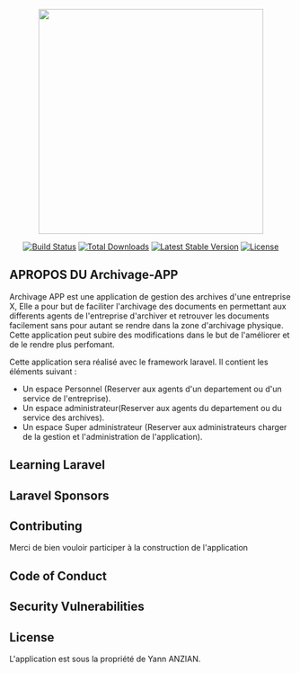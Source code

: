 <p align="center"><a href="https://laravel.com" target="_blank"><img src="https://raw.githubusercontent.com/laravel/art/master/logo-lockup/5%20SVG/2%20CMYK/1%20Full%20Color/laravel-logolockup-cmyk-red.svg" width="400"></a></p>

<p align="center">
<a href="https://travis-ci.org/laravel/framework"><img src="https://travis-ci.org/laravel/framework.svg" alt="Build Status"></a>
<a href="https://packagist.org/packages/laravel/framework"><img src="https://img.shields.io/packagist/dt/laravel/framework" alt="Total Downloads"></a>
<a href="https://packagist.org/packages/laravel/framework"><img src="https://img.shields.io/packagist/v/laravel/framework" alt="Latest Stable Version"></a>
<a href="https://packagist.org/packages/laravel/framework"><img src="https://img.shields.io/packagist/l/laravel/framework" alt="License"></a>
</p>

## APROPOS DU Archivage-APP

Archivage APP est une application de gestion des archives d'une entreprise X,
Elle a pour but de faciliter l'archivage des documents en permettant aux differents agents de l'entreprise d'archiver et retrouver les documents facilement sans pour autant se rendre dans la zone d'archivage physique.
Cette application peut subire des modifications dans le but de l'améliorer et de le rendre plus perfomant.

Cette application sera réalisé avec le framework laravel. Il contient les éléments suivant :

- Un espace Personnel (Reserver aux agents d'un departement ou d'un service de l'entreprise).
- Un espace administrateur(Reserver aux agents du departement ou du service des archives).
- Un espace Super administrateur (Reserver aux administrateurs charger de la gestion et l'administration de l'application).


## Learning Laravel



## Laravel Sponsors


## Contributing

Merci de bien vouloir participer à la construction de l'application

## Code of Conduct



## Security Vulnerabilities



## License

L'application est sous la propriété de Yann ANZIAN.
